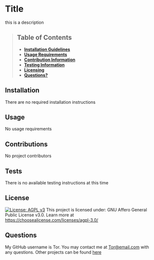 
  # Title

  this is a description

  > ## Table of Contents
  > - **[Installation Guidelines](#installation)**
  > - **[Usage Requirements](#usage)**
  > - **[Contribution Information](#contributions)**
  > - **[Testing Information](#tests)**
  > - **[Licensing](#license)**
  > - **[Questions?](#Questions)**

  ## Installation
  There are no required installation instructions

  ## Usage
  No usage requirements

  ## Contributions
  No project contributors

  ## Tests
  There is no available testing instructions at this time

  ## License
   [![License: AGPL v3](https://img.shields.io/badge/License-AGPL_v3-blue.svg)](https://www.gnu.org/licenses/agpl-3.0) 
        This project is licensed under: GNU Affero General Public License v3.0. Learn more at https://choosealicense.com/licenses/agpl-3.0/

  ## Questions
  My GitHub username is Tor. You may contact me at Tor@email.com with any questions. Other projects can be found [here](https://github.com/Tor)
